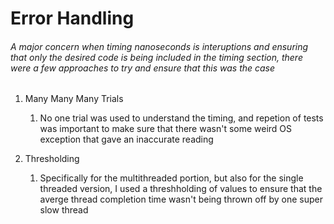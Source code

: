 # Error Handling
 ###### _A major concern when timing nanoseconds is interuptions and ensuring that only the desired code is being included in the timing section, there were a few approaches to try and ensure that this was the case_


 1. Many Many Many Trials
    1. No one trial was used to understand the timing, and repetion of tests was important to make sure that there wasn't some weird OS exception that gave an inaccurate reading


 2. Thresholding
    1. Specifically for the multithreaded portion, but also for the single threaded version, I used a threshholding of values to ensure that the averge thread completion time wasn't being thrown off by one super slow thread




#
